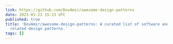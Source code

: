 ```yaml
---
link: https://github.com/DovAmir/awesome-design-patterns
date: 2023-01-23 15:13 UTC
published: true
title: 'DovAmir/awesome-design-patterns: A curated list of software and architecture
  related design patterns.'
tags: []
---
```



